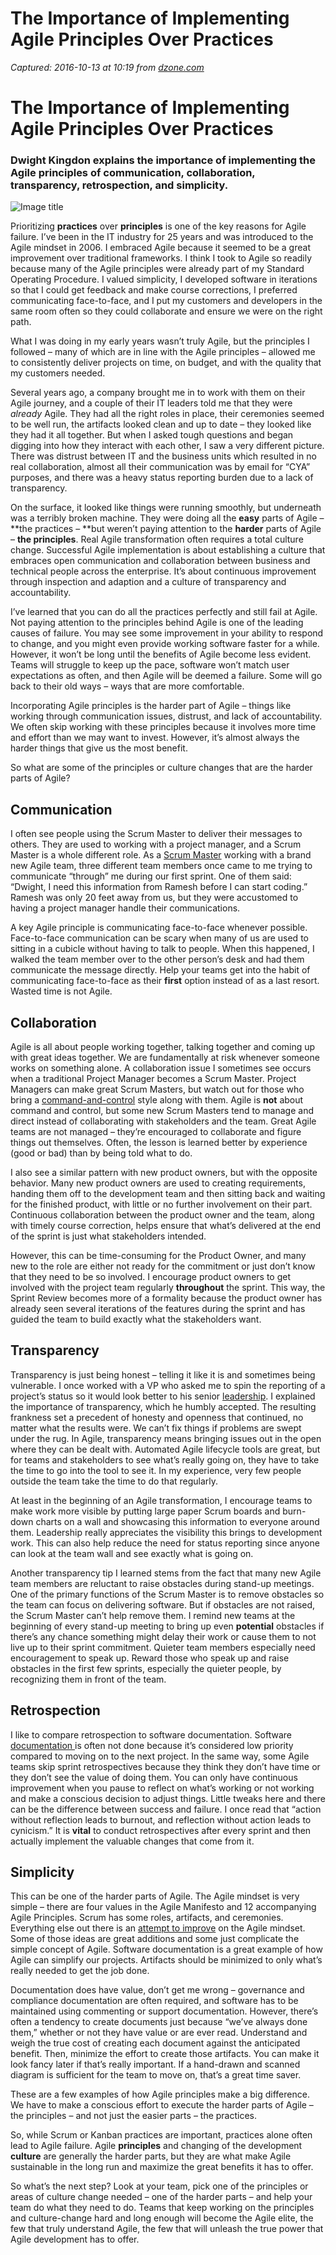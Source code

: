 # The Importance of Implementing Agile Principles Over Practices

_Captured: 2016-10-13 at 10:19 from [dzone.com](https://dzone.com/articles/agile-principles-over-practices)_

#  The Importance of Implementing Agile Principles Over Practices 

### Dwight Kingdon explains the importance of implementing the Agile principles of communication, collaboration, transparency, retrospection, and simplicity.

![Image title](/storage/temp/3067760-rusty-machine-cc0.jpg)

Prioritizing **practices** over **principles** is one of the key reasons for Agile failure.  I’ve been in the IT industry for 25 years and was introduced to the Agile mindset in 2006. I embraced Agile because it seemed to be a great improvement over traditional frameworks. I think I took to Agile so readily because many of the Agile principles were already part of my Standard Operating Procedure. I valued simplicity, I developed software in iterations so that I could get feedback and make course corrections, I preferred communicating face-to-face, and I put my customers and developers in the same room often so they could collaborate and ensure we were on the right path. 

What I was doing in my early years wasn’t truly Agile, but the principles I followed – many of which are in line with the Agile principles – allowed me to consistently deliver projects on time, on budget, and with the quality that my customers needed.

Several years ago, a company brought me in to work with them on their Agile journey, and a couple of their IT leaders told me that they were _already_ Agile. They had all the right roles in place, their ceremonies seemed to be well run, the artifacts looked clean and up to date – they looked like they had it all together. But when I asked tough questions and began digging into how they interact with each other, I saw a very different picture. There was distrust between IT and the business units which resulted in no real collaboration, almost all their communication was by email for “CYA” purposes, and there was a heavy status reporting burden due to a lack of transparency.

On the surface, it looked like things were running smoothly, but underneath was a terribly broken machine. They were doing all the **easy** parts of Agile – **the practices – **but weren’t paying attention to the **harder** parts of Agile – **the principles**. Real Agile transformation often requires a total culture change. Successful Agile implementation is about establishing a culture that embraces open communication and collaboration between business and technical people across the enterprise. It’s about continuous improvement through inspection and adaption and a culture of transparency and accountability.

I’ve learned that you can do all the practices perfectly and still fail at Agile. Not paying attention to the principles behind Agile is one of the leading causes of failure. You may see some improvement in your ability to respond to change, and you might even provide working software faster for a while. However, it won’t be long until the benefits of Agile become less evident. Teams will struggle to keep up the pace, software won’t match user expectations as often, and then Agile will be deemed a failure. Some will go back to their old ways – ways that are more comfortable.

Incorporating Agile principles is the harder part of Agile – things like working through communication issues, distrust, and lack of accountability. We often skip working with these principles because it involves more time and effort than we may want to invest. However, it’s almost always the harder things that give us the most benefit.

So what are some of the principles or culture changes that are the harder parts of Agile?

## Communication

I often see people using the Scrum Master to deliver their messages to others. They are used to working with a project manager, and a Scrum Master is a whole different role. As a [Scrum Master](https://dzone.com/articles/scrum-masters-first-do-no-harm) working with a brand new Agile team, three different team members once came to me trying to communicate “through” me during our first sprint. One of them said: “Dwight, I need this information from Ramesh before I can start coding.” Ramesh was only 20 feet away from us, but they were accustomed to having a project manager handle their communications.

A key Agile principle is communicating face-to-face whenever possible. Face-to-face communication can be scary when many of us are used to sitting in a cubicle without having to talk to people. When this happened, I walked the team member over to the other person’s desk and had them communicate the message directly. Help your teams get into the habit of communicating face-to-face as their **first** option instead of as a last resort. Wasted time is not Agile.

## Collaboration

Agile is all about people working together, talking together and coming up with great ideas together. We are fundamentally at risk whenever someone works on something alone.  A collaboration issue I sometimes see occurs when a traditional Project Manager becomes a Scrum Master. Project Managers can make great Scrum Masters, but watch out for those who bring a [command-and-control](https://dzone.com/articles/10-common-scrum-mistakes-and-how-to-avoid-them) style along with them. Agile is **not** about command and control, but some new Scrum Masters tend to manage and direct instead of collaborating with stakeholders and the team. Great Agile teams are not managed – they’re encouraged to collaborate and figure things out themselves. Often, the lesson is learned better by experience (good or bad) than by being told what to do.

I also see a similar pattern with new product owners, but with the opposite behavior. Many new product owners are used to creating requirements, handing them off to the development team and then sitting back and waiting for the finished product, with little or no further involvement on their part. Continuous collaboration between the product owner and the team, along with timely course correction, helps ensure that what’s delivered at the end of the sprint is just what stakeholders intended.

However, this can be time-consuming for the Product Owner, and many new to the role are either not ready for the commitment or just don’t know that they need to be so involved. I encourage product owners to get involved with the project team regularly **throughout** the sprint. This way, the Sprint Review becomes more of a formality because the product owner has already seen several iterations of the features during the sprint and has guided the team to build exactly what the stakeholders want.

## Transparency

Transparency is just being honest – telling it like it is and sometimes being vulnerable. I once worked with a VP who asked me to spin the reporting of a project’s status so it would look better to his senior [leadership](https://dzone.com/articles/managers-and-agile-where-do-i-fit-in). I explained the importance of transparency, which he humbly accepted. The resulting frankness set a precedent of honesty and openness that continued, no matter what the results were.  We can’t fix things if problems are swept under the rug. In Agile, transparency means bringing issues out in the open where they can be dealt with. Automated Agile lifecycle tools are great, but for teams and stakeholders to see what’s really going on, they have to take the time to go into the tool to see it. In my experience, very few people outside the team take the time to do that regularly.

At least in the beginning of an Agile transformation, I encourage teams to make work more visible by putting large paper Scrum boards and burn-down charts on a wall and showcasing this information to everyone around them.  Leadership really appreciates the visibility this brings to development work. This can also help reduce the need for status reporting since anyone can look at the team wall and see exactly what is going on.  

Another transparency tip I learned stems from the fact that many new Agile team members are reluctant to raise obstacles during stand-up meetings. One of the primary functions of the Scrum Master is to remove obstacles so the team can focus on delivering software.  But if obstacles are not raised, the Scrum Master can’t help remove them. I remind new teams at the beginning of every stand-up meeting to bring up even **potential** obstacles if there’s any chance something might delay their work or cause them to not live up to their sprint commitment. Quieter team members especially need encouragement to speak up. Reward those who speak up and raise obstacles in the first few sprints, especially the quieter people, by recognizing them in front of the team.

## Retrospection

I like to compare retrospection to software documentation. Software [documentation ](https://dzone.com/articles/agile-documentation-fact-or-fiction)is often not done because it’s considered low priority compared to moving on to the next project. In the same way, some Agile teams skip sprint retrospectives because they think they don’t have time or they don’t see the value of doing them. You can only have continuous improvement when you pause to reflect on what’s working or not working and make a conscious decision to adjust things. Little tweaks here and there can be the difference between success and failure. I once read that “action without reflection leads to burnout, and reflection without action leads to cynicism.” It is **vital** to conduct retrospectives after every sprint and then actually implement the valuable changes that come from it.  

## Simplicity

This can be one of the harder parts of Agile. The Agile mindset is very simple – there are four values in the Agile Manifesto and 12 accompanying Agile Principles. Scrum has some roles, artifacts, and ceremonies. Everything else out there is an [attempt to improve](https://dzone.com/articles/agile-adolescence-the-gawky-teenage-years) on the Agile mindset. Some of those ideas are great additions and some just complicate the simple concept of Agile. Software documentation is a great example of how Agile can simplify our projects. Artifacts should be minimized to only what’s really needed to get the job done. 

Documentation does have value, don’t get me wrong – governance and compliance documentation are often required, and software has to be maintained using commenting or support documentation. However, there’s often a tendency to create documents just because “we’ve always done them,” whether or not they have value or are ever read. Understand and weigh the true cost of creating each document against the anticipated benefit. Then, minimize the effort to create those artifacts. You can make it look fancy later if that’s really important. If a hand-drawn and scanned diagram is sufficient for the team to move on, that’s a great time saver.

These are a few examples of how Agile principles make a big difference. We have to make a conscious effort to execute the harder parts of Agile – the principles – and not just the easier parts – the practices.

So, while Scrum or Kanban practices are important, practices alone often lead to Agile failure. Agile **principles** and changing of the development **culture** are generally the harder parts, but they are what make Agile sustainable in the long run and maximize the great benefits it has to offer.

So what’s the next step? Look at your team, pick one of the principles or areas of culture change needed – one of the harder parts – and help your team do what they need to do. Teams that keep working on the principles and culture-change hard and long enough will become the Agile elite, the few that truly understand Agile, the few that will unleash the true power that Agile development has to offer.

